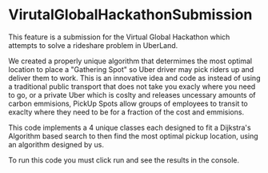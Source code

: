 # VirutalGlobalHackathonSubmission
This feature is a submission for the Virtual Global Hackathon which attempts to solve a rideshare problem in UberLand.

We created a properly unique algorithm that determimes the most optimal location to place a "Gathering Spot" so Uber driver may
pick riders up and deliver them to work. This is an innovative idea and code as instead of using a traditional public transport that 
does not take you exacly where you need to go, or a private Uber which is coslty and releases uncessary amounts of carbon emmisions, 
PickUp Spots allow groups of employees to transit to exaclty where they need to be for a fraction of the cost and emmisions.

This code implements a 4 unique classes each designed to fit a Dijkstra's Algorithm based search to then find the most optimal pickup 
location, using an algorithm designed by us. 

To run this code you must click run and see the results in the console. 
